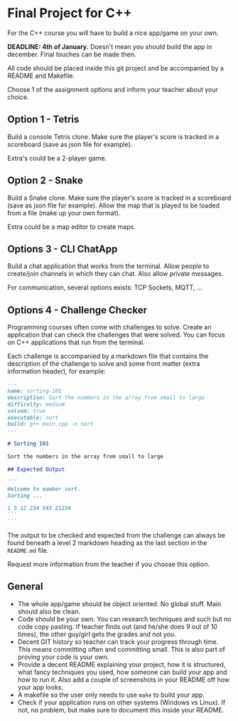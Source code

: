 # Final Project for C++

For the C++ course you will have to build a nice app/game on your own.

**DEADLINE: 4th of January.** Doesn't mean you should build the app in december. Final touches can be made then.

All code should be placed inside this git project and be accompanied by a README and Makefile.

Choose 1 of the assignment options and inform your teacher about your choice.

## Option 1 - Tetris

Build a console Tetris clone. Make sure the player's score is tracked in a scoreboard (save as json file for example).

Extra's could be a 2-player game.

## Option 2 - Snake

Build a Snake clone. Make sure the player's score is tracked in a scoreboard (save as json file for example). Allow the map that is played to be loaded from a file (make up your own format).

Extra could be a map editor to create maps.

## Options 3 - CLI ChatApp

Build a chat application that works from the terminal. Allow people to create/join channels in which they can chat. Also allow private messages.

For communication, several options exists: TCP Sockets, MQTT, ...

## Options 4 - Challenge Checker

Programming courses often come with challenges to solve. Create an application that can check the challenges that were solved. You can focus on C++ applications that run from the terminal.

Each challenge is accompanied by a markdown file that contains the description of the challenge to solve and some front matter (extra information header), for example:

``````markdown
---
name: sorting-101
description: Sort the numbers in the array from small to large
difficulty: medium
solved: true
executable: sort
build: g++ main.cpp -o sort
---

# Sorting 101

Sort the numbers in the array from small to large

## Expected Output

```
Welcome to number sort.
Sorting ...

1 5 12 234 543 21234
```
```

``````

The output to be checked and expected from the challenge can always be found beneath a level 2 markdown heading as the last section in the `README.md` file.

Request more information from the teacher if you choose this option.

## General

- The whole app/game should be object oriented. No global stuff. Main should also be clean.
- Code should be your own. You can research techniques and such but no code copy pasting. If teacher finds out (and he/she does 9 out of 10 times), the other guy/girl gets the grades and not you.
- Decent GIT history so teacher can track your progress through time. This means committing often and committing small. This is also part of proving your code is your own.
- Provide a decent README explaining your project, how it is structured, what fancy techniques you used, how someone can build your app and how to run it. Also add a couple of screenshots in your README off how your app looks.
- A makefile so the user only needs to use `make` to build your app.
- Check if your application runs on other systems (Windows vs Linux). If not, no problem, but make sure to document this inside your README.
